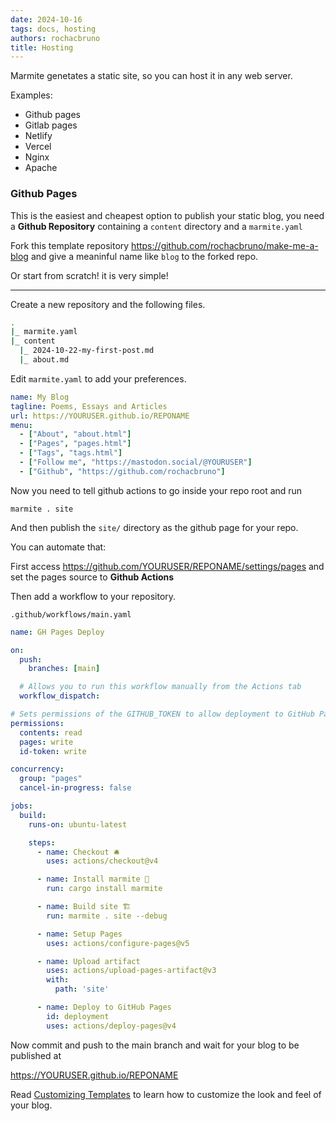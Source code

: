 ```yaml
---
date: 2024-10-16
tags: docs, hosting
authors: rochacbruno
title: Hosting
---
```


Marmite genetates a static site, so you can host it in any web server.

Examples:

- Github pages
- Gitlab pages
- Netlify
- Vercel
- Nginx
- Apache

### Github Pages

This is the easiest and cheapest option to publish your static blog,
you need a **Github Repository** containing a `content` directory and a `marmite.yaml`


Fork this template repository https://github.com/rochacbruno/make-me-a-blog and give a meaninful name like `blog` to
the forked repo.

Or start from scratch! it is very simple!

---

Create a new repository and the following files.

```bash
.
|_ marmite.yaml
|_ content
  |_ 2024-10-22-my-first-post.md
  |_ about.md
```

Edit `marmite.yaml` to add your preferences.

```yaml
name: My Blog
tagline: Poems, Essays and Articles
url: https://YOURUSER.github.io/REPONAME
menu:
  - ["About", "about.html"]
  - ["Pages", "pages.html"]
  - ["Tags", "tags.html"]
  - ["Follow me", "https://mastodon.social/@YOURUSER"]
  - ["Github", "https://github.com/rochacbruno"]
```

Now you need to tell github actions to go inside your repo root and run

```
marmite . site
```

And then publish the `site/` directory as the github page for your repo.

You can automate that:

First access https://github.com/YOURUSER/REPONAME/settings/pages and set the
pages source to **Github Actions**

Then add a workflow to your repository.

`.github/workflows/main.yaml`
```yaml
name: GH Pages Deploy

on:
  push:
    branches: [main]

  # Allows you to run this workflow manually from the Actions tab
  workflow_dispatch:

# Sets permissions of the GITHUB_TOKEN to allow deployment to GitHub Pages
permissions:
  contents: read
  pages: write
  id-token: write

concurrency:
  group: "pages"
  cancel-in-progress: false

jobs:
  build:
    runs-on: ubuntu-latest

    steps:
      - name: Checkout 🛎
        uses: actions/checkout@v4

      - name: Install marmite 🫙
        run: cargo install marmite

      - name: Build site 🏗️
        run: marmite . site --debug

      - name: Setup Pages
        uses: actions/configure-pages@v5

      - name: Upload artifact
        uses: actions/upload-pages-artifact@v3
        with:
          path: 'site'

      - name: Deploy to GitHub Pages
        id: deployment
        uses: actions/deploy-pages@v4
```

Now commit and push to the main branch and wait for your blog to be published at

https://YOURUSER.github.io/REPONAME


Read [Customizing Templates](./customizing-templates.html) to learn how 
to customize the look and feel of your blog.
